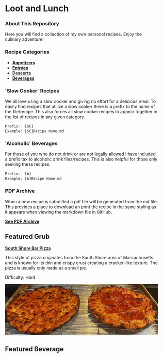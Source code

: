 # Loot and Lunch

### About This Repository

Here you will find a collection of my own personal recipes. Enjoy the culinary adventure!

### Recipe Categories

- **[Appetizers](https://github.com/seanmburns00/Dungeon-Delicacies/tree/main/Recipe%20Book/Appetizers)**
- **[Entrées](https://github.com/seanmburns00/Dungeon-Delicacies/tree/main/Recipe%20Book/Entrees)**
- **[Desserts](https://github.com/seanmburns00/Dungeon-Delicacies/tree/main/Recipe%20Book/Desserts)**
- **[Beverages](https://github.com/seanmburns00/Dungeon-Delicacies/tree/main/Recipe%20Book/Beverages)**

### 'Slow Cooker' Recipes

We all love using a slow cooker and giving no effort for a delicious meal. To easily find recipes that utilize a slow cooker there is a prefix to the name of the file/recipe. This also forces all slow cooker recipes to appear together in the list of recipes in any given category. 

```
Prefix:  [SC]
Example: [SC]Recipe Name.md
```

### 'Alcoholic' Beverages

For those of you who do not drink or are not legally allowed I have included a prefix tax to alcoholic drink files/recipes. This is also helpful for those only seeking these recipes. 

```
Prefix:  [A]
Example: [A]Recipe Name.md
```

### PDF Archive

When a new recipe is submitted a pdf file will be generated from the md file. This provides a place to download an print the recipe in the same styling as it appears when viewing the markdown file in GitHub. 

**[See PDF Archive](https://github.com/seanmburns00/Dungeon-Delicacies/tree/main/Recipe%20Book/PDF%20Recipe%20Archive)**

## Featured Grub

**[South Shore Bar Pizza](https://github.com/seanmburns00/Dungeon-Delicacies/blob/main/Recipe%20Book/Entrees/South%20Shore%20Bar%20Pizza.md)**

This style of pizza originates from the South Shore area of Massachusetts and is known for its thin and crispy crust creating a cracker-like texture. The pizza is usually only made as a small pie.

Difficulty: Hard

![Image of South Shore Bar Pizza.](/.resources/images/south-shore-pizza.png)

## Featured Beverage